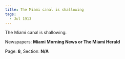 ```yaml
---  
title: The Miami canal is shallowing  
tags:  
  - Jul 1913  
---  
```

  
The Miami canal is shallowing.  
  
Newspapers: **Miami Morning News or The Miami Herald**  
  
Page: **8**, Section: **N/A** 
